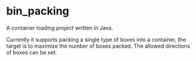 # bin_packing
<p>A container loading project written in Java. </p>
<p></p>
<p>Currently it supports packing a single type of boxes into a container, the target is to maximize the number of boxes packed. The allowed directions of boxes can be set.</p> 
